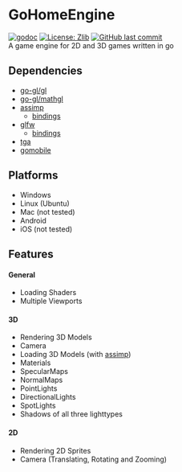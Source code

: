# GoHomeEngine
[![godoc](https://godoc.org/github.com/PucklaMotzer09/gohomeengine/src/gohome?status.svg)](https://godoc.org/github.com/PucklaMotzer09/gohomeengine/src/gohome)
[![License: Zlib](https://img.shields.io/badge/License-Zlib-green.svg)](https://github.com/PucklaMotzer09/GoHomeEngine/blob/master/LICENSE.md)
[![GitHub last commit](https://img.shields.io/github/last-commit/PucklaMotzer09/GoHomeEngine.svg)](https://github.com/PucklaMotzer09/GoHomeEngine/commits/master)
<br>
A game engine for 2D and 3D games written in go

## Dependencies
- [go-gl/gl](https://github.com/go-gl/gl)
- [go-gl/mathgl](https://github.com/go-gl/mathgl)
- [assimp](https://github.com/assimp/assimp)
  - [bindings](https://github.com/raedatoui/assimp)
- [glfw](https://github.com/glfw/glfw)
  - [bindings](https://github.com/go-gl/glfw)
- [tga](https://github.com/blezek/tga)
- [gomobile](https://github.com/golang/mobile)

## Platforms

* Windows
* Linux (Ubuntu)
* Mac (not tested)
* Android
* iOS (not tested) 


## Features

#### General
* Loading Shaders
* Multiple Viewports

#### 3D
* Rendering 3D Models
* Camera
* Loading 3D Models (with [assimp](http://assimp.org/))
* Materials
* SpecularMaps
* NormalMaps
* PointLights
* DirectionalLights
* SpotLights
* Shadows of all three lighttypes

#### 2D
* Rendering 2D Sprites
* Camera (Translating, Rotating and Zooming) 

